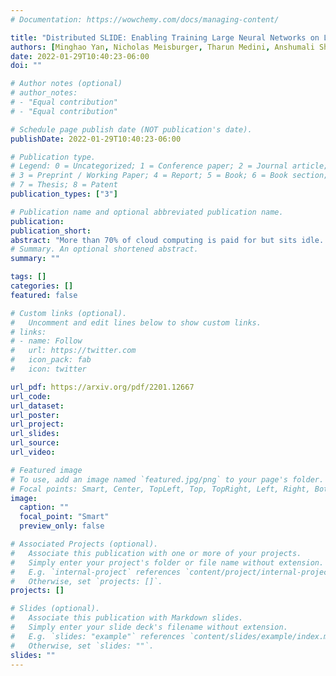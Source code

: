 ```yaml
---
# Documentation: https://wowchemy.com/docs/managing-content/

title: "Distributed SLIDE: Enabling Training Large Neural Networks on Low Bandwidth and Simple CPU-Clusters via Model Parallelism and Sparsity"
authors: [Minghao Yan, Nicholas Meisburger, Tharun Medini, Anshumali Shrivastava]
date: 2022-01-29T10:40:23-06:00
doi: ""

# Author notes (optional)
# author_notes:
# - "Equal contribution"
# - "Equal contribution"

# Schedule page publish date (NOT publication's date).
publishDate: 2022-01-29T10:40:23-06:00

# Publication type.
# Legend: 0 = Uncategorized; 1 = Conference paper; 2 = Journal article;
# 3 = Preprint / Working Paper; 4 = Report; 5 = Book; 6 = Book section;
# 7 = Thesis; 8 = Patent
publication_types: ["3"]

# Publication name and optional abbreviated publication name.
publication: 
publication_short: 
abstract: "More than 70% of cloud computing is paid for but sits idle. A large fraction of these idle compute are cheap CPUs with few cores that are not utilized during the less busy hours. This paper aims to enable those CPU cycles to train heavyweight AI models. Our goal is against mainstream frameworks, which focus on leveraging expensive specialized ultra-high bandwidth interconnect to address the communication bottleneck in distributed neural network training. This paper presents a distributed model-parallel training framework that enables training large neural networks on small CPU clusters with low Internet bandwidth. We build upon the adaptive sparse training framework introduced by the SLIDE algorithm. By carefully deploying sparsity over distributed nodes, we demonstrate several orders of magnitude faster model parallel training than Horovod, the main engine behind most commercial software. We show that with reduced communication, due to sparsity, we can train close to a billion parameter model on simple 4-16 core CPU nodes connected by basic low bandwidth interconnect. Moreover, the training time is at par with some of the best hardware accelerators."
# Summary. An optional shortened abstract.
summary: ""

tags: []
categories: []
featured: false

# Custom links (optional).
#   Uncomment and edit lines below to show custom links.
# links:
# - name: Follow
#   url: https://twitter.com
#   icon_pack: fab
#   icon: twitter

url_pdf: https://arxiv.org/pdf/2201.12667
url_code: 
url_dataset:
url_poster:
url_project:
url_slides:
url_source:
url_video:

# Featured image
# To use, add an image named `featured.jpg/png` to your page's folder. 
# Focal points: Smart, Center, TopLeft, Top, TopRight, Left, Right, BottomLeft, Bottom, BottomRight.
image:
  caption: ""
  focal_point: "Smart"
  preview_only: false

# Associated Projects (optional).
#   Associate this publication with one or more of your projects.
#   Simply enter your project's folder or file name without extension.
#   E.g. `internal-project` references `content/project/internal-project/index.md`.
#   Otherwise, set `projects: []`.
projects: []

# Slides (optional).
#   Associate this publication with Markdown slides.
#   Simply enter your slide deck's filename without extension.
#   E.g. `slides: "example"` references `content/slides/example/index.md`.
#   Otherwise, set `slides: ""`.
slides: ""
---
```


